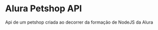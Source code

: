<h1>Alura Petshop API</h1>
<p>Api de um petshop criada ao decorrer da formação de NodeJS da Alura</p>